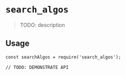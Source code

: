 # `search_algos`

> TODO: description

## Usage

```
const searchAlgos = require('search_algos');

// TODO: DEMONSTRATE API
```
